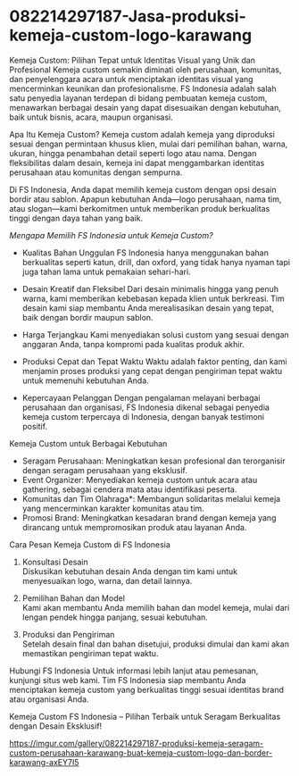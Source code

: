 # 082214297187-Jasa-produksi-kemeja-custom-logo-karawang
Kemeja Custom: Pilihan Tepat untuk Identitas Visual yang Unik dan Profesional
Kemeja custom semakin diminati oleh perusahaan, komunitas, dan penyelenggara acara untuk menciptakan identitas visual yang mencerminkan keunikan dan profesionalisme. FS Indonesia adalah salah satu penyedia layanan terdepan di bidang pembuatan kemeja custom, menawarkan berbagai desain yang dapat disesuaikan dengan kebutuhan, baik untuk bisnis, acara, maupun organisasi.

Apa Itu Kemeja Custom?
Kemeja custom adalah kemeja yang diproduksi sesuai dengan permintaan khusus klien, mulai dari pemilihan bahan, warna, ukuran, hingga penambahan detail seperti logo atau nama. Dengan fleksibilitas dalam desain, kemeja ini dapat menggambarkan identitas perusahaan atau komunitas dengan sempurna.

Di FS Indonesia, Anda dapat memilih kemeja custom dengan opsi desain bordir atau sablon. Apapun kebutuhan Anda—logo perusahaan, nama tim, atau slogan—kami berkomitmen untuk memberikan produk berkualitas tinggi dengan daya tahan yang baik.

*Mengapa Memilih FS Indonesia untuk Kemeja Custom?*

- Kualitas Bahan Unggulan 
  FS Indonesia hanya menggunakan bahan berkualitas seperti katun, drill, dan oxford, yang tidak hanya nyaman tapi juga tahan lama untuk pemakaian sehari-hari.

- Desain Kreatif dan Fleksibel 
  Dari desain minimalis hingga yang penuh warna, kami memberikan kebebasan kepada klien untuk berkreasi. Tim desain kami siap membantu Anda merealisasikan desain yang tepat, baik dengan bordir maupun sablon.

- Harga Terjangkau
  Kami menyediakan solusi custom yang sesuai dengan anggaran Anda, tanpa kompromi pada kualitas produk akhir.

- Produksi Cepat dan Tepat Waktu 
  Waktu adalah faktor penting, dan kami menjamin proses produksi yang cepat dengan pengiriman tepat waktu untuk memenuhi kebutuhan Anda.

- Kepercayaan Pelanggan 
  Dengan pengalaman melayani berbagai perusahaan dan organisasi, FS Indonesia dikenal sebagai penyedia kemeja custom terpercaya di Indonesia, dengan banyak testimoni positif.

Kemeja Custom untuk Berbagai Kebutuhan

- Seragam Perusahaan: Meningkatkan kesan profesional dan terorganisir dengan seragam perusahaan yang eksklusif.
- Event Organizer: Menyediakan kemeja custom untuk acara atau gathering, sebagai cendera mata atau identifikasi peserta.
- Komunitas dan Tim Olahraga*: Membangun solidaritas melalui kemeja yang mencerminkan karakter komunitas atau tim.
- Promosi Brand: Meningkatkan kesadaran brand dengan kemeja yang dirancang untuk mempromosikan produk atau layanan Anda.

Cara Pesan Kemeja Custom di FS Indonesia

1. Konsultasi Desain  
   Diskusikan kebutuhan desain Anda dengan tim kami untuk menyesuaikan logo, warna, dan detail lainnya.
   
2. Pemilihan Bahan dan Model  
   Kami akan membantu Anda memilih bahan dan model kemeja, mulai dari lengan pendek hingga panjang, sesuai kebutuhan.

3. Produksi dan Pengiriman  
   Setelah desain final dan bahan disetujui, produksi dimulai dan kami akan memastikan pengiriman tepat waktu.

Hubungi FS Indonesia
Untuk informasi lebih lanjut atau pemesanan, kunjungi situs web kami. Tim FS Indonesia siap membantu Anda menciptakan kemeja custom yang berkualitas tinggi sesuai identitas brand atau organisasi Anda.

Kemeja Custom FS Indonesia – Pilihan Terbaik untuk Seragam Berkualitas dengan Desain Eksklusif!


 https://imgur.com/gallery/082214297187-produksi-kemeja-seragam-custom-perusahaan-karawang-buat-kemeja-custom-logo-dan-border-karawang-axEY7I5





